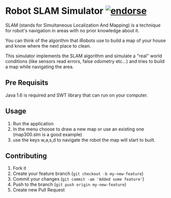 # Robot SLAM Simulator [![endorse](https://api.coderwall.com/elad-maimon/endorsecount.png)](https://coderwall.com/elad-maimon)

SLAM (stands for Simultaneous Localization And Mapping) is a technique for robot's navigation in areas with no prior knowledge about it.

You can think of the algorithm that iRobots use to build a map of your house and know where the next place to clean.

This simulator implements the SLAM algorithm and simulate a "real" world conditions (like sensors read errors, false odometry etc...) and tries to build a map while navigating the area.

## Pre Requisits

Java 1.6 is required and SWT library that can run on your computer.
    
## Usage

1. Run the application
2. In the menu choose to draw a new map or use an existing one (map300.slm is a good example)
3. use the keys w,a,s,d to navigate the robot the map will start to built.

## Contributing

1. Fork it
2. Create your feature branch (`git checkout -b my-new-feature`)
3. Commit your changes (`git commit -am 'Added some feature'`)
4. Push to the branch (`git push origin my-new-feature`)
5. Create new Pull Request
